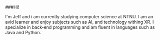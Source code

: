 ###Hi!

I'm Jeff and i am currently studying computer science at NTNU. 
I am an avid learner and enjoy subjects such as AI, and technology withing XR.
I specialize in back-end programming and am fluent in languages such as Java and Python. 



<!--
**SlinkEye/SlinkEye** is a ✨ _special_ ✨ repository because its `README.md` (this file) appears on your GitHub profile.

Here are some ideas to get you started:

- 🔭 I’m currently working on ...
- 🌱 I’m currently learning ...
- 👯 I’m looking to collaborate on ...
- 🤔 I’m looking for help with ...
- 💬 Ask me about ...
- 📫 How to reach me: ...
- 😄 Pronouns: ...
- ⚡ Fun fact: ...
-->
